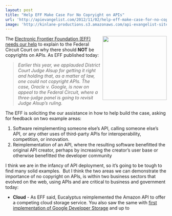 ```yaml
---
layout: post
title: "Help EFF Make Case For No Copryight on APIs"
url: 'http://apievangelist.com/2012/11/02/help-eff-make-case-for-no-copryight-on-apis/'
image: 'http://kinlane-productions.s3.amazonaws.com/api-evangelist-site/blog/electronic-frontier-foundation-logo.gif'
---
```


<img class="c1" src="https://s3.amazonaws.com/kinlane-productions/api-evangelist/electronic-frontier-foundation/electronic-frontier-foundation-logo.gif" alt="" width="200" align="right" />

The [Electronic Frontier Foundation (EFF) needs our help][1] to explain to the Federal Circuit Court on why there should **NOT** be copyrights on APIs. As EFF published today:

> _Earlier this year, we applauded District Court Judge Alsup for getting it right and holding that, as a matter of law, one could not copyright APIs. The case, Oracle v. Google, is now on appeal to the Federal Circuit, where a three-judge panel is going to revisit Judge Alsup’s ruling._

The EFF is soliciting the our assistance in how to help build the case, asking for feedback on two example areas:

  1. Software reimplementing someone else’s API, calling someone else’s API, or any other uses of third-party APIs for interoperability, competition, or innovation.
  2. Reimplementation of an API, where the resulting software benefitted the original API creator, perhaps by increasing the creator’s user base or otherwise benefitted the developer community

I think we are in the infancy of API deployment, so it’s going to be tough to find many solid examples.  But I think the two areas we can demonstrate the importance of no copyright on APIs, is within two business sectors that evolved on the web, using APIs and are critical to business and government today:

  * **Cloud** \- As EFF said, Eucalyptus reimplemented the Amazon API to offer a competing cloud storage service. You also saw the same with [first implementation of Google Developer Storage][2] and up to

   [1]: https://www.eff.org/deeplinks/2012/11/no-copyrights-apis-help-us-make-case
   [2]: http://www.kinlane.com/2010/09/01/google-storage-for-developers-interoperability/
